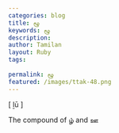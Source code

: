 ```yaml
---
categories: blog
title: ழூ
keywords: ழூ
description: 
author: Tamilan
layout: Ruby
tags: 
 
permalink: ழூ
featured: /images/ttak-48.png
---
```

  
[ ḻū ]  
  
The compound of ழ் and ஊ